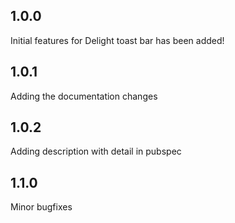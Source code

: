 ## 1.0.0

Initial features for Delight toast bar has been added!

## 1.0.1

Adding the documentation changes

## 1.0.2

Adding description with detail in pubspec

## 1.1.0

Minor bugfixes
